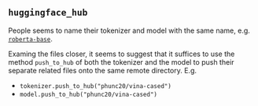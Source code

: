 ## `huggingface_hub`
People seems to name their tokenizer and model with the same name, e.g.
[`roberta-base`](https://huggingface.co/roberta-base/tree/main).

Examing the files closer, it seems to suggest that it suffices to use the
method `push_to_hub` of both the tokenizer and the model to push their
separate related files onto the same remote directory. E.g.

- `tokenizer.push_to_hub("phunc20/vina-cased")`
- `model.push_to_hub("phunc20/vina-cased")`

